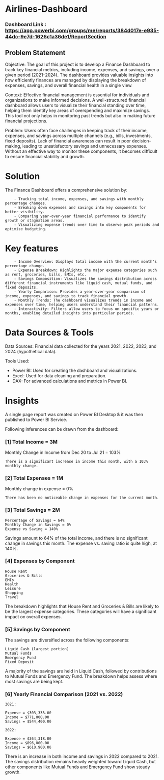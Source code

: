# Airlines-Dashboard

### Dashboard Link : https://app.powerbi.com/groups/me/reports/384d017e-e935-44dc-9e7d-1626c1a36de1/ReportSection



## Problem Statement

Objective: The goal of this project is to develop a Finance Dashboard to track key financial metrics, including income, expenses, and savings, over a given period (2021–2024). The dashboard provides valuable insights into how efficiently finances are managed by displaying the breakdown of expenses, savings, and overall financial health in a single view.

Context: Effective financial management is essential for individuals and organizations to make informed decisions. A well-structured financial dashboard allows users to visualize their financial standing over time, helping them identify key areas of overspending and maximize savings. This tool not only helps in monitoring past trends but also in making future financial projections.

Problem: Users often face challenges in keeping track of their income, expenses, and savings across multiple channels (e.g., bills, investments, fixed deposits). Lack of financial awareness can result in poor decision-making, leading to unsatisfactory savings and unnecessary expenses. Without an effective way to monitor these components, it becomes difficult to ensure financial stability and growth.

# Solution

The Finance Dashboard offers a comprehensive solution by:

        - Tracking total income, expenses, and savings with monthly percentage changes.
        - Breaking down expenses and savings into key components for better visibility.
        - Comparing year-over-year financial performance to identify growth or stagnation areas.
        - Visualizing expense trends over time to observe peak periods and optimize budgeting.

# Key features

        - Income Overview: Displays total income with the current month's percentage change.
        - Expense Breakdown: Highlights the major expense categories such as rent, groceries, bills, EMIs, etc.
        - Savings Composition: Visualizes the savings distribution across different financial instruments like liquid cash, mutual funds, and fixed deposits.
        - Yearly Comparison: Provides a year-over-year comparison of income, expenses, and savings to track financial growth.
        - Monthly Trends: The dashboard visualizes trends in income and expenses over time, helping users understand their financial patterns.
        - Interactivity: Filters allow users to focus on specific years or months, enabling detailed insights into particular periods.

# Data Sources & Tools

Data Sources: Financial data collected for the years 2021, 2022, 2023, and 2024 (hypothetical data).

Tools Used:
- Power BI: Used for creating the dashboard and visualizations.
- Excel: Used for data cleaning and preparation.
- DAX: For advanced calculations and metrics in Power BI.

# Insights

A single page report was created on Power BI Desktop & it was then published to Power BI Service.

Following inferences can be drawn from the dashboard:

### [1] Total Income = 3M

   Monthly Change in Income from Dec 20 to Jul 21 = 103%


    There is a significant increase in income this month, with a 103% monthly change.
           
### [2] Total Expenses = 1M

Monthly change in expense = 0%
  
    There has been no noticeable change in expenses for the current month. 
  
  ### [3] Total Savings = 2M 
  
    Percentage of Savings = 64%
    Monthly Change in Savings = 0%
    Expense vs Saving = 140%

Savings amount to 64% of the total income, and there is no significant change in savings this month. The expense vs. saving ratio is quite high, at 140%.

 ### [4] Expenses by Component
 
    House Rent
    Groceries & Bills
    EMIs
    Health
    Leisure
    Shopping
    Travel

The breakdown highlights that House Rent and Groceries & Bills are likely to be the largest expense categories. These categories will have a significant impact on overall expenses.

 ### [5] Savings by Component

The savings are diversified across the following components:

    Liquid Cash (largest portion)
    Mutual Funds
    Emergency Fund
    Fixed Deposit

A majority of the savings are held in Liquid Cash, followed by contributions to Mutual Funds and Emergency Fund. The breakdown helps assess where most savings are being kept.

 ### [6] Yearly Financial Comparison (2021 vs. 2022)

    2021:

    Expense = $303,333.00
    Income = $771,000.00
    Savings = $544,400.00

    2022:

    Expense = $364,318.00
    Income = $896,000.00
    Savings = $610,900.00

There is an increase in both income and savings in 2022 compared to 2021. The savings distribution remains heavily weighted toward Liquid Cash, but other components like Mutual Funds and Emergency Fund show steady growth.
